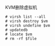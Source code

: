 KVM删除虚拟机

```
# virsh list --all
# virsh destroy $vm
# virsh undefine $vm
# updatedb
# locate $vm
# rm -rf $file
```

